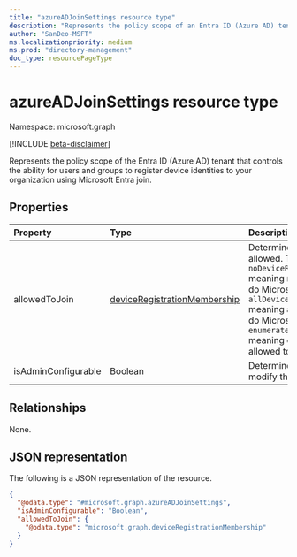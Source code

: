 ```yaml
---
title: "azureADJoinSettings resource type"
description: "Represents the policy scope of an Entra ID (Azure AD) tenant that controls device registration using Microsoft Entra Join."
author: "SanDeo-MSFT"
ms.localizationpriority: medium
ms.prod: "directory-management"
doc_type: resourcePageType
---
```


# azureADJoinSettings resource type

Namespace: microsoft.graph

[!INCLUDE [beta-disclaimer](../../includes/beta-disclaimer.md)]

Represents the policy scope of the Entra ID (Azure AD) tenant that controls the ability for users and groups to register device identities to your organization using Microsoft Entra join.

## Properties
|Property|Type|Description|
|:---|:---|:---|
|allowedToJoin|[deviceRegistrationMembership](../resources/deviceregistrationmembership.md)|Determines if Microsoft Entra join is allowed. The possible values are `noDeviceRegistrationMembership` meaning no users/groups are allowed to do Microsoft Entra join, `allDeviceRegistrationMembership` meaning all users/groups are allowed to do Microsoft Entra join and `enumeratedDeviceRegistrationMembership` meaning enumerated users/groups are allowed to do Microsoft Entra join.  |
|isAdminConfigurable|Boolean|Determines if Entra ID administrators can modify this policy.|

## Relationships
None.

## JSON representation
The following is a JSON representation of the resource.
<!-- {
  "blockType": "resource",
  "@odata.type": "microsoft.graph.azureADJoinSettings"
}
-->
``` json
{
  "@odata.type": "#microsoft.graph.azureADJoinSettings",
  "isAdminConfigurable": "Boolean",
  "allowedToJoin": {
    "@odata.type": "microsoft.graph.deviceRegistrationMembership"
  }
}
```
